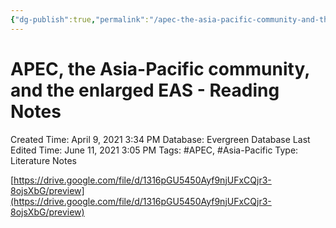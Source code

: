 ```yaml
---
{"dg-publish":true,"permalink":"/apec-the-asia-pacific-community-and-the-enlarged-eas-reading-notes/"}
---
```


# APEC, the Asia-Pacific community, and the enlarged EAS - Reading Notes

Created Time: April 9, 2021 3:34 PM
Database: Evergreen Database
Last Edited Time: June 11, 2021 3:05 PM
Tags: #APEC, #Asia-Pacific
Type: Literature Notes

[https://drive.google.com/file/d/1316pGU5450Ayf9njUFxCQjr3-8ojsXbG/preview](https://drive.google.com/file/d/1316pGU5450Ayf9njUFxCQjr3-8ojsXbG/preview)